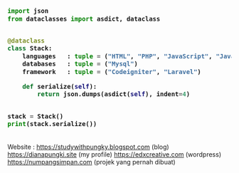 <!-- Zero width character is used to put extra blank lines before and after code -->

<h3>
    
```python
​
import json
from dataclasses import asdict, dataclass


@dataclass
class Stack:
    languages   : tuple = ("HTML", "PHP", "JavaScript", "Java", "C++", "VB.net", "Python")
    databases   : tuple = ("Mysql")
    framework   : tuple = ("Codeigniter", "Laravel")

    def serialize(self):
        return json.dumps(asdict(self), indent=4)


stack = Stack()
print(stack.serialize())
​
```
</h3>

Website :
https://studywithpungky.blogspot.com (blog)
https://dianapungki.site (my profile)
https://edxcreative.com (wordpress)
https://numpangsimpan.com (projek yang pernah dibuat)


